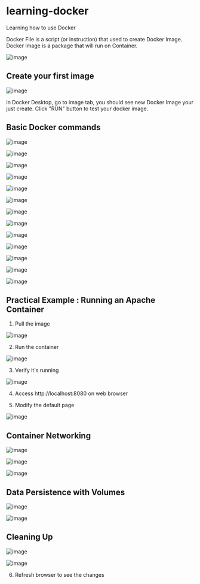# learning-docker

Learning how to use Docker

Docker File is a script (or instruction) that used to create Docker Image. Docker image is a package that will run on Container.

![image](https://github.com/user-attachments/assets/6824725f-229f-40e7-971a-5702af3c1628)


## Create your first image

![image](https://github.com/user-attachments/assets/faf4cecb-c1d5-4ee6-9553-5ab01b1852b2)

in Docker Desktop, go to image tab, you should see new Docker Image your just create. Click "RUN" button to test your docker image.

## Basic Docker commands

![image](https://github.com/user-attachments/assets/b3c1c1dc-4d37-48d0-b394-26eae7463c39)

![image](https://github.com/user-attachments/assets/33500679-6f49-40c5-8217-193d506a110f)

![image](https://github.com/user-attachments/assets/f62e4ce0-75e6-4ddb-b80c-24743bc33684)

![image](https://github.com/user-attachments/assets/2e2edbf3-5178-46a0-b6cc-8439f4181da1)

![image](https://github.com/user-attachments/assets/e0a42663-fea1-4a9e-bf3a-b5fa37086795)

![image](https://github.com/user-attachments/assets/98851ebf-a6bd-4d6b-8587-15fd6d43a314)

![image](https://github.com/user-attachments/assets/da9b1121-4b63-4d19-bf35-4de14940fc3e)

![image](https://github.com/user-attachments/assets/2658ad7a-8031-4ef1-aff2-9618a862d90a)

![image](https://github.com/user-attachments/assets/73dfb7c7-3c19-43b6-969a-adad88be31df)

![image](https://github.com/user-attachments/assets/376def8f-96ea-4131-b7f7-8fea078d388a)

![image](https://github.com/user-attachments/assets/09b74a98-a101-4e9a-bc31-f883f6436fd4)

![image](https://github.com/user-attachments/assets/597ee1b8-a595-45d0-ab21-b769e07c978f)

![image](https://github.com/user-attachments/assets/142c2480-9e54-4dfd-b7e6-55a8288f8ef8)

## Practical Example : Running an Apache Container

1. Pull the image

![image](https://github.com/user-attachments/assets/698b6fde-3dfe-425b-8bed-2768211b4cb8)

2. Run the container

![image](https://github.com/user-attachments/assets/935736c8-23ac-4c70-b974-6eae0fff5a8f)

3. Verify it's running

![image](https://github.com/user-attachments/assets/a22fb27a-784f-4196-bb20-9bac20d21588)

4. Access http://localhost:8080 on web browser

5. Modify the default page

![image](https://github.com/user-attachments/assets/f9193704-47b7-4595-a16f-12d6e813724b)

## Container Networking

![image](https://github.com/user-attachments/assets/af423e23-4c4f-4d29-a113-77b2a596d3a0)

![image](https://github.com/user-attachments/assets/2be0dca1-39e7-48aa-9228-f82caaa59799)

![image](https://github.com/user-attachments/assets/569adc3d-7552-4c66-a34b-b1d9389e80d2)

## Data Persistence with Volumes

![image](https://github.com/user-attachments/assets/78746d82-8b13-4773-8bfc-fe5c6626454d)

![image](https://github.com/user-attachments/assets/7bf7dac4-8d03-4cb2-b63b-34b0d8570f49)

## Cleaning Up

![image](https://github.com/user-attachments/assets/c6cb30ed-7678-4543-a6ca-8bfba89eccda)

![image](https://github.com/user-attachments/assets/e654e23f-c4e3-4ea1-8d01-5410a51b37d5)



6. Refresh browser to see the changes
